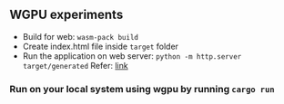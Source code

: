 ## WGPU experiments

- Build for web: `wasm-pack build` 
- Create index.html file inside `target` folder
- Run the application on web server: `python -m http.server target/generated` 
Refer: [link](https://github.com/gfx-rs/wgpu/wiki/Running-on-the-Web-with-WebGPU-and-WebGL#running-the-code)

### Run on your local system using wgpu by running `cargo run`


